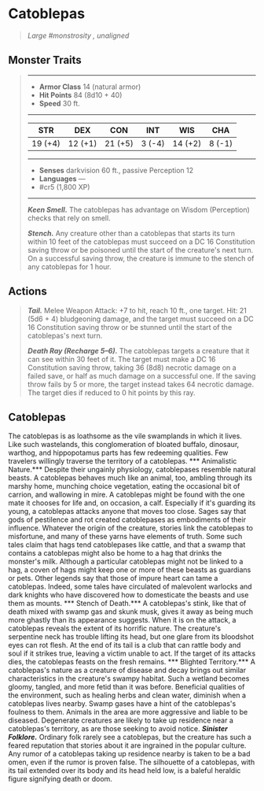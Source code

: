 # Catoblepas
>*Large #monstrosity , unaligned*
## Monster Traits
>___
>- **Armor Class** 14 (natural armor)
>- **Hit Points** 84 (8d10 + 40)
>- **Speed** 30 ft.
>___
>|STR|DEX|CON|INT|WIS|CHA|
>|:---:|:---:|:---:|:---:|:---:|:---:|
>|19 (+4)|12 (+1)|21 (+5)|3 (-4)|14 (+2)|8 (-1)|
>___
>- **Senses** darkvision 60 ft., passive Perception 12
>- **Languages** —
>- #cr5 (1,800 XP)
>___
>***Keen Smell.*** The catoblepas has advantage on Wisdom (Perception) checks that rely on smell.  
>
>***Stench.*** Any creature other than a catoblepas that starts its turn within 10 feet of the catoblepas must succeed on a DC 16 Constitution saving throw or be poisoned until the start of the creature's next turn. On a successful saving throw, the creature is immune to the stench of any catoblepas for 1 hour.  
>
## Actions
>***Tail.*** Melee Weapon Attack: +7 to hit, reach 10 ft., one target. Hit: 21 (5d6 + 4) bludgeoning damage, and the target must succeed on a DC 16 Constitution saving throw or be stunned until the start of the catoblepas's next turn.  
>
>***Death Ray (Recharge 5–6).*** The catoblepas targets a creature that it can see within 30 feet of it. The target must make a DC 16 Constitution saving throw, taking 36 (8d8) necrotic damage on a failed save, or half as much damage on a successful one. If the saving throw fails by 5 or more, the target instead takes 64 necrotic damage. The target dies if reduced to 0 hit points by this ray.
## Catoblepas
The catoblepas is as loathsome as the vile swamplands in which it lives. Like such wastelands, this conglomeration of bloated buffalo, dinosaur, warthog, and hippopotamus parts has few redeeming qualities. Few travelers willingly traverse the territory of a catoblepas.
*** Animalistic Nature.***  Despite their ungainly physiology, catoblepases resemble natural beasts. A catoblepas behaves much like an animal, too, ambling through its marshy home, munching choice vegetation, eating the occasional bit of carrion, and wallowing in mire. A catoblepas might be found with the one mate it chooses for life and, on occasion, a calf. Especially if it's guarding its young, a catoblepas attacks anyone that moves too close.
Sages say that gods of pestilence and rot created catoblepases as embodiments of their influence. Whatever the origin of the creature, stories link the catoblepas to misfortune, and many of these yarns have elements of truth. Some such tales claim that hags tend catoblepases like cattle, and that a swamp that contains a catoblepas might also be home to a hag that drinks the monster's milk. Although a particular catoblepas might not be linked to a hag, a coven of hags might keep one or more of these beasts as guardians or pets. Other legends say that those of impure heart can tame a catoblepas. Indeed, some tales have circulated of malevolent warlocks and dark knights who have discovered how to domesticate the beasts and use them as mounts.
*** Stench of Death.***  A catoblepas's stink, like that of death mixed with swamp gas and skunk musk, gives it away as being much more ghastly than its appearance suggests. When it is on the attack, a catoblepas reveals the extent of its horrific nature. The creature's serpentine neck has trouble lifting its head, but one glare from its bloodshot eyes can rot flesh. At the end of its tail is a club that can rattle body and soul if it strikes true, leaving a victim unable to act. If the target of its attacks dies, the catoblepas feasts on the fresh remains.
*** Blighted Territory.***  A catoblepas's nature as a creature of disease and decay brings out similar characteristics in the creature's swampy habitat. Such a wetland becomes gloomy, tangled, and more fetid than it was before. Beneficial qualities of the environment, such as healing herbs and clean water, diminish when a catoblepas lives nearby. Swamp gases have a hint of the catoblepas's foulness to them. Animals in the area are more aggressive and liable to be diseased. Degenerate creatures are likely to take up residence near a catoblepas's territory, as are those seeking to avoid notice.
***Sinister Folklore.***  Ordinary folk rarely see a catoblepas, but the creature has such a feared reputation that stories about it are ingrained in the popular culture. Any rumor of a catoblepas taking up residence nearby is taken to be a bad omen, even if the rumor is proven false. The silhouette of a catoblepas, with its tail extended over its body and its head held low, is a baleful heraldic figure signifying death or doom.